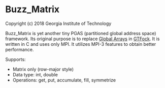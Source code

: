 # Buzz_Matrix
Copyright (c) 2018 Georgia Institute of Technology

Buzz_Matrix is yet another tiny PGAS (partitioned global address space) framework. Its original purpose is to replace [Global Arrays](http://hpc.pnl.gov/globalarrays/) in [GTFock](https://github.com/gtfock-chem/gtfock). It is written in C and uses only MPI. It utilizes MPI-3 features to obtain better performance. 

Supports:

* Matrix only (row-major style)
* Data type: int, double
* Operations: get, put, accumulate, fill, symmetrize